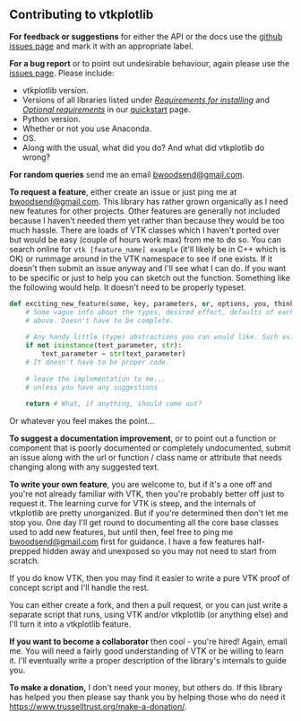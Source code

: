## Contributing to vtkplotlib



**For feedback or suggestions** for either the API or the docs use the [github issues page](https://github.com/bwoodsend/vtkplotlib/issues/) and mark it with an appropriate label. 



**For a bug report** or to point out undesirable behaviour, again please use the [issues page](https://github.com/bwoodsend/vtkplotlib/issues/). Please include:

*  vtkplotlib version.
* Versions of all libraries listed under [*Requirements for installing*](https://vtkplotlib.readthedocs.io/en/latest/#requirements-for-installing) and [*Optional requirements*](https://vtkplotlib.readthedocs.io/en/latest/#optional-requirements) in our [quickstart](https://vtkplotlib.readthedocs.io/en/latest/) page.
* Python version.
* Whether or not you use Anaconda.
* OS.
* Along with the usual, what did you do? And what did vtkplotlib do wrong?



**For random queries** send me an email <bwoodsend@gmail.com>.



**To request a feature**, either create an issue or just ping me at <bwoodsend@gmail.com>. This library has rather grown organically as I need new features for other projects. Other features are generally not included because I haven't needed them yet rather than because they would be too much hassle. There are loads of VTK classes which I haven't ported over but would be easy (couple of hours work max) from me to do so. You can search online for `vtk [feature_name] example` (it'll likely be in C++ which is OK) or rummage around in the VTK namespace to see if one exists. If it doesn't then submit an issue anyway and I'll see what I can do. If you want to be specific or just to help you can sketch out the function. Something like the following would help. It doesn't need to be properly typeset.

```python
def exciting_new_feature(some, key, parameters, or, options, you, think, youll, need):
    # Some vague info about the types, desired effect, defaults of each parameter from
    # above. Doesn't have to be complete.
    
    # Any handy little (type) abstractions you can would like. Such as:
    if not isinstance(text_parameter, str):
        text_parameter = str(text_parameter)
	# It doesn't have to be proper code.
    
    # leave the implementation to me...
    # unless you have any suggestions
    
    return # What, if anything, should come out? 
```

Or whatever you feel makes the point...



**To suggest a documentation improvement**, or to point out a function or component that is poorly documented or completely undocumented, submit an issue along with the url or function / class name or attribute that needs changing along with any suggested text.



**To write your own feature**, you are welcome to, but if it's a one off and you're not already familiar with VTK, then you're probably better off just to request it. The learning curve for VTK is steep, and the internals of vtkplotlib are pretty unorganized. But if you're determined then don't let me stop you. One day I'll get round to documenting all the core base classes used to add new features, but until then, feel free to ping me <bwoodsend@gmail.com> first for guidance. I have a few features half-prepped hidden away and unexposed so you may not need to start from scratch. 

If you do know VTK, then you may find it easier to write a pure VTK proof of concept script and I'll handle the rest.

You can either create a fork, and then a pull request, or you can just write a separate script that runs, using VTK and/or vtkplotlib (or anything else) and I'll turn it into a vtkplotlib feature.



**If you want to become a collaborator** then cool - you're hired! Again, email me. You will need a fairly good understanding of VTK or be willing to learn it. I'll eventually write a proper description of the library's internals to guide you. 



**To make a donation,** I don't need your money, but others do. If this library has helped you then please say thank you by helping those who do need it <https://www.trusselltrust.org/make-a-donation/>.
